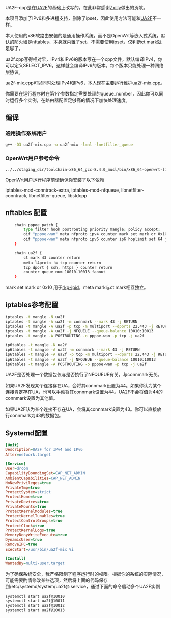 UA2F-cpp是在[UA2F](https://github.com/Zxilly/UA2F)的基础上改写的，在此非常感谢[Zxilly](https://github.com/Zxilly/)做出的贡献。

本项目添加了IPv6和多进程支持，删除了ipset，因此使用方法可能和[UA2F](https://github.com/Zxilly/UA2F)不一样。

本人使用的x86软路由安装的是通用操作系统，而不是OpenWrt等嵌入式系统，默认的防火墙是nftables，本身就内置了set，不需要使用ipset，仅判断ct mark就足够了。

ua2f.cpp写得相对早，IPv4和IPv6的版本写在一个cpp文件，默认编译IPv4，你可以定义SELECT_IPV6，这样就会编译IPv6的版本。每个版本只能处理一种网络层协议。

ua2f-mix.cpp可以同时处理IPv4和IPv6，本人现在主要运行维护ua2f-mix.cpp。

你需要在运行程序时在第1个参数指定需要处理的queue_number，因此你可以同时运行多个实例，在路由器配置足够高的情况下加快处理速度。

## 编译

### 通用操作系统用户

```bash
g++ -O3 ua2f-mix.cpp -o ua2f-mix -lmnl -lnetfilter_queue
```

### OpenWrt用户参考命令

```bash
../../staging_dir/toolchain-x86_64_gcc-8.4.0_musl/bin/x86_64-openwrt-linux-g++ -I ../../staging_dir/target-x86_64_musl/usr/include/ -L ../../staging_dir/target-x86_64_musl/usr/lib/ -O3 ua2f-mix.cpp -o ua2f-mix -lmnl -lnetfilter_queue -lnfnetlink
```

OpenWrt用户运行程序前请确保你安装了以下依赖

iptables-mod-conntrack-extra, iptables-mod-nfqueue, libnetfilter-conntrack, libnetfilter-queue,  libstdcpp

## nftables 配置

```bash
	chain pppoe_patch {
		type filter hook postrouting priority mangle; policy accept;
		oif "pppoe-wan" meta nfproto ipv4 counter mark set mark or 0x10 ip ttl set 64 jump ua2f
		oif "pppoe-wan" meta nfproto ipv6 counter ip6 hoplimit set 64 jump ua2f
	}

	chain ua2f {
		ct mark 43 counter return
		meta l4proto != tcp counter return
		tcp dport { ssh, https } counter return
		counter queue num 10010-10013 fanout
	}
```

mark set mark or 0x10 用于[rkp-ipid](https://github.com/CHN-beta/rkp-ipid)，meta mark与ct mark相互独立。

## iptables参考配置

```bash
iptables -t mangle -N ua2f
iptables -t mangle -A ua2f -m connmark --mark 43 -j RETURN
iptables -t mangle -A ua2f -p tcp -m multiport --dports 22,443 -j RETURN
iptables -t mangle -A ua2f -j NFQUEUE --queue-balance 10010:10013
iptables -t mangle -A POSTROUTING -o pppoe-wan -p tcp -j ua2f

ip6tables -t mangle -N ua2f
ip6tables -t mangle -A ua2f -m connmark --mark 43 -j RETURN
ip6tables -t mangle -A ua2f -p tcp -m multiport --dports 22,443 -j RETURN
ip6tables -t mangle -A ua2f -j NFQUEUE --queue-balance 10010:10013
ip6tables -t mangle -A POSTROUTING -o pppoe-wan -p tcp -j ua2f
```

UA2F是否处理一个数据包仅与是否执行了NFQUEUE有关，与connmark无关。

如果UA2F发现某个连接存在UA，会将其connmark设置为44。如果你认为某个连接肯定存在UA，也可以手动将其connmark设置为44。UA2F不会将值为44的connmark设置为其他值。

如果UA2F认为某个连接不存在UA，会将其connmark设置为43。你可以直接放行connmark为43的数据包。

## Systemd配置

```ini
[Unit]
Description=UA2F for IPv4 and IPv6
After=network.target

[Service]
User=drcom
CapabilityBoundingSet=CAP_NET_ADMIN
AmbientCapabilities=CAP_NET_ADMIN
NoNewPrivileges=true
PrivateTmp=true
ProtectSystem=strict
ProtectHome=true
PrivateDevices=true
PrivateMounts=true
ProtectKernelModules=true
ProtectKernelTunables=true
ProtectControlGroups=true
ProtectClock=true
ProtectKernelLogs=true
MemoryDenyWriteExecute=true
DynamicUser=true
RemoveIPC=true
ExecStart=/usr/bin/ua2f-mix %i

[Install]
WantedBy=multi-user.target
```

为了确保系统安全，我严格限制了程序运行时的权限。根据你的系统的实际情况，可能需要酌情修改某些选项，然后将上面的代码保存到/etc/systemd/system/ua2f@.service，通过下面的命令启动多个UA2F实例

```bash
systemctl start ua2f@10010
systemctl start ua2f@10011
systemctl start ua2f@10012
systemctl start ua2f@10013
```



